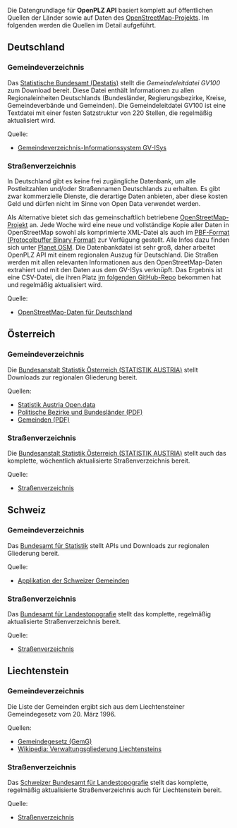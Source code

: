 Die Datengrundlage für **OpenPLZ API** basiert komplett auf öffentlichen Quellen der Länder sowie auf Daten des [OpenStreetMap-Projekts](https://www.openstreetmap.de/). Im folgenden werden die Quellen im Detail aufgeführt.

## Deutschland

### Gemeindeverzeichnis

Das [Statistische Bundesamt (Destatis)](https://www.destatis.de) stellt die *Gemeindeleitdatei GV100* zum Download bereit. Diese Datei enthält Informationen zu allen Regionaleinheiten Deutschlands (Bundesländer, Regierungsbezirke, Kreise, Gemeindeverbände und Gemeinden). Die Gemeindeleitdatei GV100 ist eine Textdatei mit einer festen Satzstruktur von 220 Stellen, die regelmäßig aktualisiert wird.

Quelle:

+ [Gemeindeverzeichnis-Informationssystem GV-ISys](https://www.destatis.de/DE/Themen/Laender-Regionen/Regionales/Gemeindeverzeichnis/_inhalt.html)

### Straßenverzeichnis

In Deutschland gibt es keine frei zugängliche Datenbank, um alle Postleitzahlen und/oder Straßennamen Deutschlands zu erhalten. Es gibt zwar kommerzielle Dienste, die derartige Daten anbieten, aber diese kosten Geld und dürfen nicht im Sinne von Open Data verwendet werden. 

Als Alternative bietet sich das gemeinschaftlich betriebene [OpenStreetMap-Projekt](https://www.openstreetmap.org/) an. Jede Woche wird eine neue und vollständige Kopie aller Daten in OpenStreetMap sowohl als komprimierte XML-Datei als auch im [PBF-Format (Protocolbuffer Binary Format)](https://wiki.openstreetmap.org/wiki/PBF_Format) zur Verfügung gestellt. Alle Infos dazu finden sich unter [Planet OSM](https://planet.openstreetmap.org). Die Datenbankdatei ist sehr groß, daher arbeitet OpenPLZ API mit einem regionalen Auszug für Deutschland. Die Straßen werden mit allen relevanten Informationen aus den OpenStreetMap-Daten extrahiert und mit den Daten aus dem GV-ISys verknüpft. Das Ergebnis ist eine CSV-Datei, die ihren Platz [im folgenden GitHub-Repo](https://github.com/openpotato/openplzapi.data) bekommen hat und regelmäßig aktualisiert wird.

Quelle:

+ [OpenStreetMap-Daten für Deutschland](https://download.geofabrik.de/europe/germany.html)

## Österreich

### Gemeindeverzeichnis

Die [Bundesanstalt Statistik Österreich (STATISTIK AUSTRIA)](https://www.statistik.at/) stellt Downloads zur regionalen Gliederung bereit.

Quellen:

+ [Statistik Austria Open.data](https://data.statistik.gv.at/)
+ [Politische Bezirke und Bundesländer (PDF)](https://www.statistik.at/verzeichnis/reglisten/polbezirke.pdf)
+ [Gemeinden (PDF)](https://www.statistik.at/verzeichnis/reglisten/gemliste_knz.pdf)

### Straßenverzeichnis

Die [Bundesanstalt Statistik Österreich (STATISTIK AUSTRIA)](https://www.statistik.at/) stellt auch das komplette, wöchentlich aktualisierte Straßenverzeichnis bereit.

Quelle:

+ [Straßenverzeichnis](https://www.statistik.at/statistik.at/strassen)

## Schweiz

### Gemeindeverzeichnis

Das [Bundesamt für Statistik](https://www.bfs.admin.ch) stellt APIs und Downloads zur regionalen Gliederung bereit.

Quelle:

+ [Applikation der Schweizer Gemeinden](https://www.agvchapp.bfs.admin.ch/de)

### Straßenverzeichnis

Das [Bundesamt für Landestopografie](https://www.swisstopo.admin.ch/de/home.html) stellt das komplette, regelmäßig aktualisierte Straßenverzeichnis bereit.

Quelle:

+ [Straßenverzeichnis](https://www.swisstopo.admin.ch/de/geodata/amtliche-verzeichnisse/strassenverzeichnis.html)

## Liechtenstein

### Gemeindeverzeichnis

Die Liste der Gemeinden ergibt sich aus dem Liechtensteiner Gemeindegesetz vom 20. März 1996.

Quellen:

+ [Gemeindegesetz (GemG)](https://www.gesetze.li/konso/1996076000)
+ [Wikipedia: Verwaltungsgliederung Liechtensteins](https://w.wiki/BEPn)

### Straßenverzeichnis

Das [Schweizer Bundesamt für Landestopografie](https://www.swisstopo.admin.ch/de/home.html) stellt das komplette, regelmäßig aktualisierte Straßenverzeichnis auch für Liechtenstein bereit.

Quelle:

+ [Straßenverzeichnis](https://www.swisstopo.admin.ch/de/geodata/amtliche-verzeichnisse/strassenverzeichnis.html)
